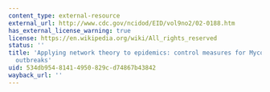 ```yaml
---
content_type: external-resource
external_url: http://www.cdc.gov/ncidod/EID/vol9no2/02-0188.htm
has_external_license_warning: true
license: https://en.wikipedia.org/wiki/All_rights_reserved
status: ''
title: 'Applying network theory to epidemics: control measures for Mycoplasma pneumoniae
  outbreaks'
uid: 534db954-8141-4950-829c-d74867b43842
wayback_url: ''
---
```

